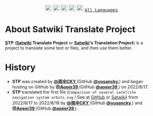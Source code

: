 <p align="center"><a href = "/README.md"><kbd><img alt="简体中文" title="简体中文" src="https://cdn.staticaly.com/gh/hjnilsson/country-flags/master/svg/cn.svg" width="22"></kbd></a> <a href = "/i18n/README/README-en.md"><kbd><img alt="English" title="English" src="https://cdn.staticaly.com/gh/hjnilsson/country-flags/master/svg/gb.svg" width="22"></kbd></a> <a href = "/i18n/README/README-fr.md"><kbd><img alt="Français" title="Français" src="https://cdn.staticaly.com/gh/hjnilsson/country-flags/master/svg/fr.svg" width="22"></kbd></a> <a href = "/i18n/README/README-jp.md"><kbd><img alt="日本語" title="日本語" src="https://cdn.staticaly.com/gh/hjnilsson/country-flags/master/svg/jp.svg" width="22"></kbd></a> <a href = "/i18n/README/README-ru.md"><kbd><img alt="Русский" title="Русский" src="https://cdn.staticaly.com/gh/hjnilsson/country-flags/master/svg/ru.svg" width="22"></kbd></a> <a href = "/i18n/README/langs.md"><kbd>All Languages</kbd></a></p>

# About Satwiki Translate Project

**[S](https://sat.huijiwiki.com/)TP** (**[Satwiki](https://sat.huijiwiki.com/) Translate Project** or **[Satwiki](https://sat.huijiwiki.com/)'s Translation Project**) is a project to translate some text or files, and then use them better. 

# History

- **STP** was created by **[@雨伞CKY ](https://sat.huijiwiki.com/wiki/%E7%94%A8%E6%88%B7:%E9%9B%A8%E4%BC%9ECKY)** (GitHub **[@yusancky ](https://github.com/yusancky/)**) and began hosting on GitHub by **[@Aoeer39 ](https://sat.huijiwiki.com/wiki/%E7%94%A8%E6%88%B7:aoeer39)** (GitHub **[@aoeer39 ](https://github.com/aoeer39/)**) on 2022/8/17. 
- **STP** translated the first file (`Comparison of several satellite navigation system orbits.svg` / See at [GitHub](https://github.com/aoeer39/satwiki-translate-project/blob/main/file/Comparison_satellite_navigation_orbits/Comparison_satellite_navigation_orbits.svg) or [Satwiki](https://sat.huijiwiki.com/wiki/%E6%96%87%E4%BB%B6:Comparison_of_several_satellite_navigation_system_orbits.svg)) from 2022/8/17 to 2022/8/18 by **[@雨伞CKY ](https://sat.huijiwiki.com/wiki/%E7%94%A8%E6%88%B7:%E9%9B%A8%E4%BC%9ECKY)** (GitHub **[@yusancky ](https://github.com/yusancky/)**) and **[@Aoeer39 ](https://sat.huijiwiki.com/wiki/%E7%94%A8%E6%88%B7:aoeer39)** (GitHub **[@aoeer39 ](https://github.com/aoeer39/)**). 
